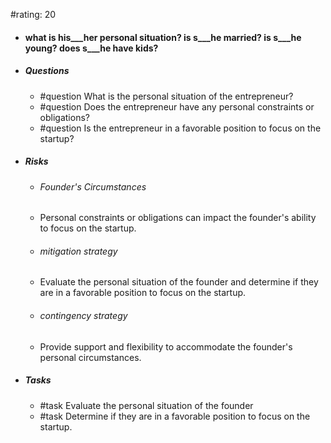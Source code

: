 #rating: 20
- #### what is his___her personal situation? is s___he married? is s___he young? does s___he have kids?
- ##### Questions
  - #question What is the personal situation of the entrepreneur?
  - #question Does the entrepreneur have any personal constraints or obligations?
  - #question Is the entrepreneur in a favorable position to focus on the startup?
- ##### Risks

  - ###### Founder's Circumstances
  - Personal constraints or obligations can impact the founder's ability to focus on the startup.
  - ###### mitigation strategy
  - Evaluate the personal situation of the founder and determine if they are in a favorable position to focus on the startup.
  - ###### contingency strategy
  - Provide support and flexibility to accommodate the founder's personal circumstances.
- ##### Tasks
  - #task Evaluate the personal situation of the founder
  - #task  Determine if they are in a favorable position to focus on the startup.


